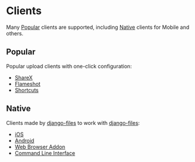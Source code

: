 # Clients

Many [Popular](#popular) clients are supported, including [Native](#native) clients for Mobile and others.

## Popular

Popular upload clients with one-click configuration:

- [ShareX](sharex.md)
- [Flameshot](flameshot.md)
- [Shortcuts](shortcuts.md)

## Native

Clients made by [django-files](https://github.com/django-files) to work with [django-files](https://github.com/django-files/django-files):

- [iOS](ios.md)
- [Android](android.md)
- [Web Browser Addon](browser.md)
- [Command Line Interface](cli.md)
